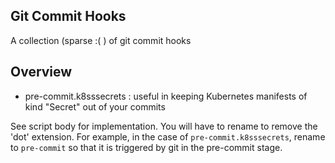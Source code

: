 ## Git Commit Hooks
A collection (sparse :( ) of git commit hooks

## Overview
- pre-commit.k8sssecrets : useful in keeping Kubernetes manifests of kind "Secret" out of your commits

See script body for implementation.  You will have to rename to remove the 'dot' extension.  For example, in the case of `pre-commit.k8sssecrets`, rename to `pre-commit` so that it is triggered by git in the pre-commit stage.
